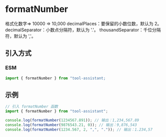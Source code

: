 # formatNumber

格式化数字=> 10000 => 10,000
decimalPlaces：要保留的小数位数，默认为 2。
decimalSeparator：小数点分隔符，默认为 '.'。
thousandSeparator：千位分隔符，默认为 ','。

## 引入方式

<!-- ### CJS

```javascript
const { formatNumber } = require("tool-assistant");
``` -->

### ESM

```javascript
import { formatNumber } from "tool-assistant;
```

## 示例

```javascript
// 引入 formatNumber 函数
import { formatNumber } from "tool-assistant";

console.log(formatNumber(1234567.891)); // 输出：1,234,567.89
console.log(formatNumber(9876543.21, 0)); // 输出：9,876,543
console.log(formatNumber(1234.567, 2, ",", ".")); // 输出：1.234,57
```
